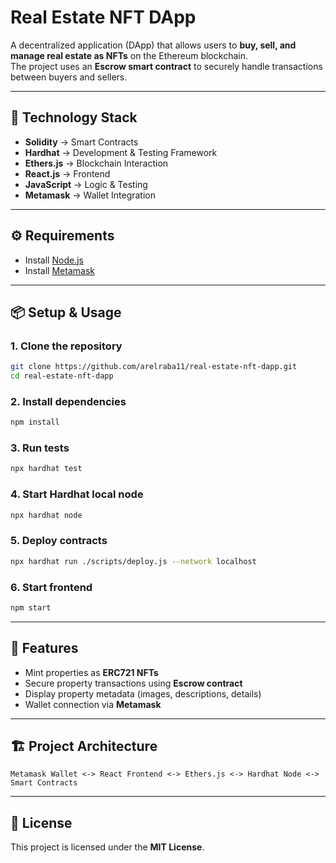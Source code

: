 # Real Estate NFT DApp

A decentralized application (DApp) that allows users to **buy, sell, and manage real estate as NFTs** on the Ethereum blockchain.  
The project uses an **Escrow smart contract** to securely handle transactions between buyers and sellers.

---

## 🚀 Technology Stack

- **Solidity** → Smart Contracts  
- **Hardhat** → Development & Testing Framework  
- **Ethers.js** → Blockchain Interaction  
- **React.js** → Frontend  
- **JavaScript** → Logic & Testing  
- **Metamask** → Wallet Integration  

---

## ⚙️ Requirements

- Install [Node.js](https://nodejs.org/en/)  
- Install [Metamask](https://metamask.io/)  

---

## 📦 Setup & Usage

### 1. Clone the repository
```bash
git clone https://github.com/arelraba11/real-estate-nft-dapp.git
cd real-estate-nft-dapp
```

### 2. Install dependencies
```bash
npm install
```

### 3. Run tests
```bash
npx hardhat test
```

### 4. Start Hardhat local node
```bash
npx hardhat node
```

### 5. Deploy contracts
```bash
npx hardhat run ./scripts/deploy.js --network localhost
```

### 6. Start frontend
```bash
npm start
```

---

## 📌 Features

- Mint properties as **ERC721 NFTs**  
- Secure property transactions using **Escrow contract**  
- Display property metadata (images, descriptions, details)  
- Wallet connection via **Metamask**  

---

## 🏗️ Project Architecture

```
Metamask Wallet <-> React Frontend <-> Ethers.js <-> Hardhat Node <-> Smart Contracts
```

---

## 📄 License

This project is licensed under the **MIT License**.